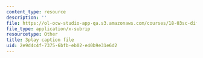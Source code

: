 ```yaml
---
content_type: resource
description: ''
file: https://ol-ocw-studio-app-qa.s3.amazonaws.com/courses/18-03sc-differential-equations-fall-2011/2e9d4c4f73756bfbeb02e40b9e31e6d2_Wz1d0rHn_fU.srt
file_type: application/x-subrip
resourcetype: Other
title: 3play caption file
uid: 2e9d4c4f-7375-6bfb-eb02-e40b9e31e6d2
---
```

